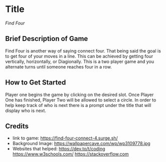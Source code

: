  # Title

 *Find Four*

 ## Brief Description of Game 

 Find Four is another way of saying connect four. That being said the goal is to get four of your moves in a line. This can be achieved by getting four vertically, horizontally, or Diagionally. This is a two player game and you alternate turns until someone reaches four in a row. 

 ## How to Get Started

 Player one begins the game by clicking on the desired slot. Once Player One has finished, Player Two will be allowed to select a circle. In order to help keep track of who is next there is a prompt under the title that will display who is next.  

## Credits

- link to game: https://find-four-connect-4.surge.sh/
- Background Image: https://wallpapercave.com/wp/wp3109778.jpg
- Websites that helped: https://dev.to/t/coding https://www.w3schools.com/ https://stackoverflow.com